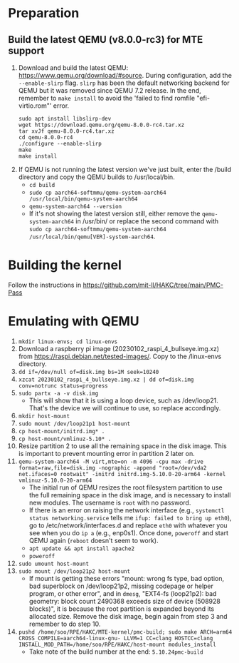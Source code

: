 # Preparation
## Build the latest QEMU (v8.0.0-rc3) for MTE support
1. Download and build the latest QEMU: https://www.qemu.org/download/#source. During configuration, add the `--enable-slirp` flag. `slirp` has been the default networking backend for QEMU but it was removed since QEMU 7.2 release. In the end, remember to `make install` to avoid the 'failed to find romfile "efi-virtio.rom"' error. 
    ```
    sudo apt install libslirp-dev
    wget https://download.qemu.org/qemu-8.0.0-rc4.tar.xz
    tar xvJf qemu-8.0.0-rc4.tar.xz
    cd qemu-8.0.0-rc4
    ./configure --enable-slirp
    make
    make install 
    ```
2. If QEMU is not running the latest version we've just built, enter the /build directory and copy the QEMU builds to /usr/local/bin. 
    - `cd build`
    - `sudo cp aarch64-softmmu/qemu-system-aarch64 /usr/local/bin/qemu-system-aarch64`
    - `qemu-system-aarch64 --version`
    - If it's not showing the latest version still, either remove the `qemu-system-aarch64` in /usr/bin/ or replace the second command with `sudo cp aarch64-softmmu/qemu-system-aarch64 /usr/local/bin/qemu[VER]-system-aarch64`.

# Building the kernel
Follow the instructions in https://github.com/mit-ll/HAKC/tree/main/PMC-Pass

# Emulating with QEMU
1. `mkdir linux-envs; cd linux-envs`
2. Download a raspberry pi image (20230102_raspi_4_bullseye.img.xz) from https://raspi.debian.net/tested-images/. Copy to the /linux-envs directory.
3. `dd if=/dev/null of=disk.img bs=1M seek=10240`
4. `xzcat 20230102_raspi_4_bullseye.img.xz | dd of=disk.img conv=notrunc status=progress`
5. `sudo partx -a -v disk.img `  
    -  This will show that it is using a loop device, such as /dev/loop21. That's the device we will continue to use, so replace accordingly.
6. `mkdir host-mount` 
7. `sudo mount /dev/loop21p1 host-mount`
8. `cp host-mount/initrd.img* .`
9. `cp host-mount/vmlinuz-5.10* .`
10. Resize partition 2 to use all the remaining space in the disk image. This is important to prevent mounting error in partition 2 later on.
11. `qemu-system-aarch64 -M virt,mte=on -m 4096 -cpu max -drive format=raw,file=disk.img -nographic -append "root=/dev/vda2 net.ifaces=0 rootwait" -initrd initrd.img-5.10.0-20-arm64 -kernel vmlinuz-5.10.0-20-arm64` 
    - The initial run of QEMU resizes the root filesystem partition to use the full remaining space in the disk image, and is necessary to install new modules. The username is `root` with no password.
    - If there is an error on raising the network interface (e.g., `systemctl status networking.service` tells me `ifup: failed to bring up eth0`), go to /etc/network/interfaces.d and replace `eth0` with whatever you see when you do `ip a` (e.g., enp0s1). Once done, `poweroff` and start QEMU again (`reboot` doesn't seem to work).
    - `apt update && apt install apache2`
    - `poweroff`
12. `sudo umount host-mount`
13. `sudo mount /dev/loop21p2 host-mount`
    - If mount is getting these errors "mount: wrong fs type, bad option, bad superblock on /dev/loop21p2, missing codepage or helper program, or other error", and in `dmesg`, "EXT4-fs (loop21p2): bad geometry: block count 2490368 exceeds size of device (508928 blocks)", it is because the root partition is expanded beyond its allocated size. Remove the disk image, begin again from step 3 and remember to do step 10.
14. `pushd /home/soo/RPE/HAKC/MTE-kernel/pmc-build; sudo make ARCH=arm64 CROSS_COMPILE=aarch64-linux-gnu- LLVM=1 CC=clang HOSTCC=clang INSTALL_MOD_PATH=/home/soo/RPE/HAKC/host-mount modules_install` 
    - Take note of the build number at the end: `5.10.24pmc-build`


 
